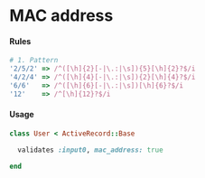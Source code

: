 # MAC address

#### Rules

```ruby
# 1. Pattern
'2/5/2' => /^([\h]{2}[-|\.:|\s]){5}[\h]{2}?$/i
'4/2/4' => /^([\h]{4}[-|\.:|\s]){2}[\h]{4}?$/i
'6/6'   => /^([\h]{6}[-|\.:|\s])[\h]{6}?$/i
'12'    => /^[\h]{12}?$/i
```

#### Usage

```ruby
class User < ActiveRecord::Base

  validates :input0, mac_address: true

end
```
